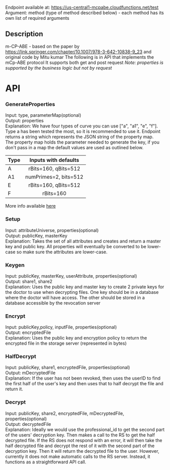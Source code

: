 Endpoint available at: https://us-central1-mcpabe.cloudfunctions.net/test  \
Argument: method (type of method described below) - each method has its own list of required arguments

## Description
m-CP-ABE - based on the paper by https://link.springer.com/chapter/10.1007/978-3-642-10838-9_23 and original code by 
Mitu kumar
The following is in API that implements the mCp-ABE protocol 
It supports both get and post request
*Note: properties is supported by the business logic but not by request*

# API
### GenerateProperties
Input: type, parameterMap(optional)\
Output: properties\
Explanation: We have four types of curve you can use ["a", "a1", "e", "f"]. Type a has been tested the most, so it is recommended to use it. Endpoint returns a string which represents the JSON string of the property map.\
The property map holds the parameter needed to generate the key, if you don't pass in a map the default values are used as outlined below. 

|Type| Inputs with defaults  | 
|----|:---------------------:| 
| A  | rBits=160, qBits=512  | 
| A1 | numPrimes=2, bits=512 |
| E  | rBits=160, qBits=512  |
| F  | rBits=160             |
More info available [here](http://gas.dia.unisa.it/projects/jpbc/docs/ecpg.html)

### Setup
Input: attributeUniverse, properties(optional)\
Output: publicKey, masterKey\
Explanation: Takes the set of all attributes and creates and return a master key and public key. All properties will eventually be converted to be lower-case so make sure the attributes are lower-case.

### Keygen
Input: publicKey, masterKey, userAttribute, properties(optional)\
Output: share1, share2\
Explanation: Uses the public key and master key to create 2 private keys for the doctor to use when decrypting files. One key should be in a database where the doctor will have access. The other should be stored in a database accessible by the revocation server

### Encrypt
Input: publicKey,policy, inputFile, properties(optional)\
Output: encryptedFile\
Explanation: Uses the public key and encryption policy to return the encrypted file in the storage server (represented in bytes)

### HalfDecrypt
Input: publicKey, share1, encryptedFile, properties(optional)\
Output: mDecryptedFile\
Explanation: If the user has not been revoked, then uses the userID to find the first half of the user's key and then uses that to half decrypt the file and return it.

### Decrypt
Input: publicKey, share2, encryptedFile, mDecryptedFile, properties(optional)\
Output: decryptedFile\
Explanation: Ideally we would use the professional_id to get the second part of the users' decryption key. 
Then makes a call to the RS to get the half decrypted file. 
If the RS does not respond with an error, it will then take the half decrypted file and 
decrypt the rest of it with the second part of the decryption key. Then it will return the decrypted file to the user.
However, currently it does not make automatic calls to the RS server. Instead, it functions as a straightforward API call.


